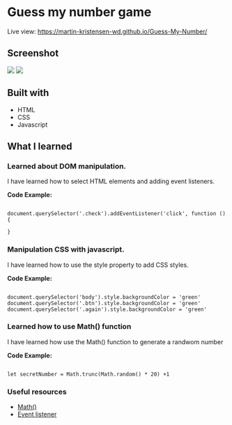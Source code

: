 # Guess my number game

Live view: https://martin-kristensen-wd.github.io/Guess-My-Number/


## Screenshot

![](./images/Screenshot1.png)
![](./images/Screenshot2.png)


## Built with

- HTML
- CSS 
- Javascript


## What I learned

### Learned about DOM manipulation. 

I have learned how to select HTML elements and adding event listeners. 

**Code Example:** 
<pre><code>
document.querySelector('.check').addEventListener('click', function () {
  
}
</code></pre>


### Manipulation CSS with javascript. 

I have learned how to use the style property to add CSS styles.

**Code Example:**
<pre><code>
document.querySelector('body').style.backgroundColor = 'green'
document.querySelector('.btn').style.backgroundColor = 'green'
document.querySelector('.again').style.backgroundColor = 'green'
</code></pre>

### Learned how to use Math() function

I have learned how use the Math() function to generate a randwom number

**Code Example:**

<pre><code>
let secretNumber = Math.trunc(Math.random() * 20) +1
</code></pre>

### Useful resources

- [Math()](https://developer.mozilla.org/en-US/docs/Web/JavaScript/Reference/Global_Objects/Math)
- [Event listener](https://developer.mozilla.org/en-US/docs/Web/API/EventListener)
